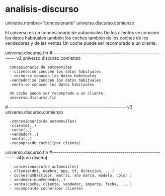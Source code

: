 # analisis-discurso
universo.nombre=”concesionario”
universo.discurso.comienzo

El universo es un concesionario de automóviles 
De los clientes se conocen los datos habituales también los coches también de los coches de los vendedores y de las ventas
Un coche puede ser recomprado a un cliente.

universo.discurso.fin
#-----------------------------------------------------------
v2
universo.discurso.comienzo

      concesionario de automoviles 
      - cliente:se conocen los datos habituales
      - coche:se conocen los datos habituales
      -vendedor:se conocen los datos habituales
      -venta:se conocen los datos habituales
      
      Un coche puede ser recomprado a un cliente.
      universo.discurso.fin
#-----------------------------------------------------------
v3
universo.discurso.comienzo

      -concesionario(de automoviles)
      -cliente(,,)
      -coche(,,)
      -vendedor(,,)
      -venta(,,)
      -recompra(de coche)(por cliente)
      
universo.discurso.fin
#-----------------------------------------------------------
v4(con diseño)

      - concesionario(de automoviles)
      - cliente(dni, nombre, ape, tf, direccion, ...)
      - coche(numBastidor, matric, año marca, modelo, color )
      - vendedor(numVendedor,,)
      - venta(coche, cliente, vendedor, importe, fecha, ... )
      - recompra(de coche)(por cliente)
        
